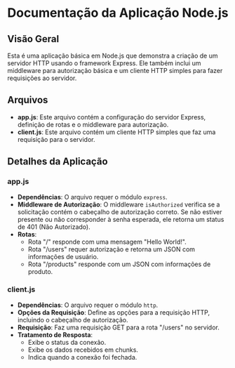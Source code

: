 # Documentação da Aplicação Node.js

## Visão Geral

Esta é uma aplicação básica em Node.js que demonstra a criação de um servidor HTTP usando o framework Express. Ele também inclui um middleware para autorização básica e um cliente HTTP simples para fazer requisições ao servidor.

## Arquivos

- **app.js**: Este arquivo contém a configuração do servidor Express, definição de rotas e o middleware para autorização.
- **client.js**: Este arquivo contém um cliente HTTP simples que faz uma requisição para o servidor.

## Detalhes da Aplicação

### app.js

- **Dependências**: O arquivo requer o módulo `express`.
- **Middleware de Autorização**: O middleware `isAuthorized` verifica se a solicitação contém o cabeçalho de autorização correto. Se não estiver presente ou não corresponder à senha esperada, ele retorna um status de 401 (Não Autorizado).
- **Rotas**:
  - Rota "/" responde com uma mensagem "Hello World!".
  - Rota "/users" requer autorização e retorna um JSON com informações de usuário.
  - Rota "/products" responde com um JSON com informações de produto.

### client.js

- **Dependências**: O arquivo requer o módulo `http`.
- **Opções da Requisição**: Define as opções para a requisição HTTP, incluindo o cabeçalho de autorização.
- **Requisição**: Faz uma requisição GET para a rota "/users" no servidor.
- **Tratamento de Resposta**:
  - Exibe o status da conexão.
  - Exibe os dados recebidos em chunks.
  - Indica quando a conexão foi fechada.

